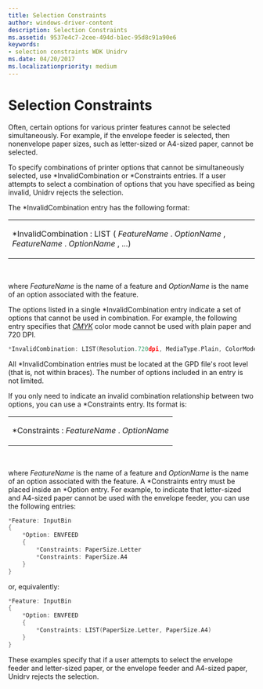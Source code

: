```yaml
---
title: Selection Constraints
author: windows-driver-content
description: Selection Constraints
ms.assetid: 9537e4c7-2cee-494d-b1ec-95d8c91a90e6
keywords:
- selection constraints WDK Unidrv
ms.date: 04/20/2017
ms.localizationpriority: medium
---
```


# Selection Constraints





Often, certain options for various printer features cannot be selected simultaneously. For example, if the envelope feeder is selected, then nonenvelope paper sizes, such as letter-sized or A4-sized paper, cannot be selected.

To specify combinations of printer options that cannot be simultaneously selected, use \*InvalidCombination or \*Constraints entries. If a user attempts to select a combination of options that you have specified as being invalid, Unidrv rejects the selection.

The \*InvalidCombination entry has the following format:

<table>
<colgroup>
<col width="100%" />
</colgroup>
<tbody>
<tr class="odd">
<td><p>*InvalidCombination : LIST ( <em>FeatureName</em> . <em>OptionName</em> , <em>FeatureName</em> . <em>OptionName</em> , ...)</p></td>
</tr>
</tbody>
</table>

 

where *FeatureName* is the name of a feature and *OptionName* is the name of an option associated with the feature.

The options listed in a single \*InvalidCombination entry indicate a set of options that cannot be used in combination. For example, the following entry specifies that [*CMYK*](https://msdn.microsoft.com/library/windows/hardware/ff556274#wdkgloss-cmyk) color mode cannot be used with plain paper and 720 DPI.

```cpp
*InvalidCombination: LIST(Resolution.720dpi, MediaType.Plain, ColorMode.CMYK)
```

All \*InvalidCombination entries must be located at the GPD file's root level (that is, not within braces). The number of options included in an entry is not limited.

If you only need to indicate an invalid combination relationship between two options, you can use a \*Constraints entry. Its format is:

<table>
<colgroup>
<col width="100%" />
</colgroup>
<tbody>
<tr class="odd">
<td><p>*Constraints : <em>FeatureName</em> . <em>OptionName</em></p></td>
</tr>
</tbody>
</table>

 

where *FeatureName* is the name of a feature and *OptionName* is the name of an option associated with the feature. A \*Constraints entry must be placed inside an \*Option entry. For example, to indicate that letter-sized and A4-sized paper cannot be used with the envelope feeder, you can use the following entries:

```cpp
*Feature: InputBin
{
    *Option: ENVFEED
    {
        *Constraints: PaperSize.Letter
        *Constraints: PaperSize.A4
    }
}
```

or, equivalently:

```cpp
*Feature: InputBin
{
    *Option: ENVFEED
    {
        *Constraints: LIST(PaperSize.Letter, PaperSize.A4)
    }
}
```

These examples specify that if a user attempts to select the envelope feeder and letter-sized paper, or the envelope feeder and A4-sized paper, Unidrv rejects the selection.

 

 




